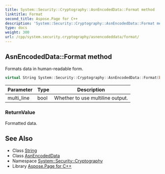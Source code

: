 ```yaml
---
title: System::Security::Cryptography::AsnEncodedData::Format method
linktitle: Format
second_title: Aspose.Page for C++
description: 'System::Security::Cryptography::AsnEncodedData::Format method. Formats data in human-readable form in C++.'
type: docs
weight: 300
url: /cpp/system.security.cryptography/asnencodeddata/format/
---
```

## AsnEncodedData::Format method


Formats data in human-readable form.

```cpp
virtual String System::Security::Cryptography::AsnEncodedData::Format(bool multi_line) const
```


| Parameter | Type | Description |
| --- | --- | --- |
| multi_line | bool | Whether to use multiline output. |

### ReturnValue

Formatted data.

## See Also

* Class [String](../../../system/string/)
* Class [AsnEncodedData](../)
* Namespace [System::Security::Cryptography](../../)
* Library [Aspose.Page for C++](../../../)
